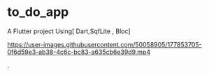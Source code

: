 # to_do_app

A  Flutter project Using[ Dart,SqfLite , Bloc]

https://user-images.githubusercontent.com/50058905/177853705-0f6d59e3-ab38-4c6c-bc83-a635cb6e39d9.mp4

.



